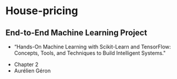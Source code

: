 # House-pricing
## End-to-End Machine Learning Project
+ “Hands-On Machine Learning with Scikit-Learn and TensorFlow: Concepts, Tools, and Techniques to Build Intelligent Systems."
* Chapter 2 
* Aurélien Géron
